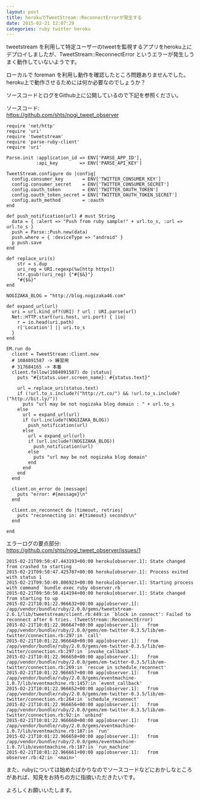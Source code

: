 ```yaml
---
layout: post
title: herokuでTweetStream::ReconnectErrorが発生する
date: 2015-02-21 12:07:29
categories: ruby twitter heroku
---
```

<!-- {% raw %} -->
<p>tweetstream を利用して特定ユーザーのtweetを監視するアプリをheroku上にデプロイしましたが、TweetStream::ReconnectError というエラーが発生しうまく動作していないようです。</p>

<p>ローカルで foreman を利用し動作を確認したところ問題ありませんでした。heroku上で動作させるためには何か必要なのでしょうか？</p>

<p>ソースコードとログをGithub上に公開しているので下記を参照ください。</p>

<p>ソースコード:<br>
<a href="https://github.com/shts/nogi_tweet_observer" rel="nofollow">https://github.com/shts/nogi_tweet_observer</a></p>

<pre><code>require 'net/http'
require 'uri'
require 'tweetstream'
require 'parse-ruby-client'
require 'uri'

Parse.init :application_id =&gt; ENV['PARSE_APP_ID'],
           :api_key        =&gt; ENV['PARSE_API_KEY']

TweetStream.configure do |config|
  config.consumer_key       = ENV['TWITTER_CONSUMER_KEY']
  config.consumer_secret    = ENV['TWITTER_CONSUMER_SECRET']
  config.oauth_token        = ENV['TWITTER_OAUTH_TOKEN']
  config.oauth_token_secret = ENV['TWITTER_OAUTH_TOKEN_SECRET']
  config.auth_method        = :oauth
end

def push_notification(url) # must String
  data = { :alert =&gt; "Push from ruby sample!" + url.to_s, :url =&gt; url.to_s }
  push = Parse::Push.new(data)
  push.where = { :deviceType =&gt; "android" }
  p push.save
end

def replace_uri(s)
    str = s.dup
    uri_reg = URI.regexp(%w[http https])
    str.gsub!(uri_reg) {"#{$&amp;}"}
    "#{$&amp;}"
end

NOGIZAKA_BLOG = "http://blog.nogizaka46.com"

def expand_url(url)
  uri = url.kind_of?(URI) ? url : URI.parse(url)
  Net::HTTP.start(uri.host, uri.port) { |io|
    r = io.head(uri.path)
    r['Location'] || uri.to_s
  }
end

EM.run do
  client = TweetStream::Client.new
  # 1084091587 -&gt; 練習用
  # 317684165 -&gt; 本番
  client.follow(1084091587) do |status|
    puts "#{status.user.screen_name}: #{status.text}"

    url = replace_uri(status.text)
    if (!url.to_s.include?("http://t.co/") &amp;&amp; !url.to_s.include?("http://bit.ly/"))
      puts "url may be not nogizaka blog domain : " + url.to_s
    else
      url = expand_url(url)
      if (url.include?(NOGIZAKA_BLOG))
        push_notification(url)
      else
        url = expand_url(url)
        if (url.include?(NOGIZAKA_BLOG))
          push_notification(url)
        else
          puts "url may be not nogizaka blog domain"
        end
      end
    end
  end

  client.on_error do |message|
    puts "error: #{message}\n"
  end

  client.on_reconnect do |timeout, retries|
    puts "reconnecting in: #{timeout} seconds\n"
  end

end
</code></pre>

<p>エラーログの要点部分:<br>
<a href="https://github.com/shts/nogi_tweet_observer/issues/1" rel="nofollow">https://github.com/shts/nogi_tweet_observer/issues/1</a></p>

<pre><code>2015-02-21T09:50:47.443193+00:00 heroku[observer.1]: State changed from crashed to starting
2015-02-21T09:50:47.425787+00:00 heroku[observer.1]: Process exited with status 1
2015-02-21T09:50:49.806923+00:00 heroku[observer.1]: Starting process with command `bundle exec ruby observer.rb`
2015-02-21T09:50:50.414194+00:00 heroku[observer.1]: State changed from starting to up
2015-02-21T10:01:22.966632+00:00 app[observer.1]: /app/vendor/bundle/ruby/2.0.0/gems/tweetstream-2.6.1/lib/tweetstream/client.rb:449:in `block in connect': Failed to reconnect after 6 tries. (TweetStream::ReconnectError)
2015-02-21T10:01:22.966647+00:00 app[observer.1]:   from /app/vendor/bundle/ruby/2.0.0/gems/em-twitter-0.3.5/lib/em-twitter/connection.rb:297:in `call'
2015-02-21T10:01:22.966648+00:00 app[observer.1]:   from /app/vendor/bundle/ruby/2.0.0/gems/em-twitter-0.3.5/lib/em-twitter/connection.rb:297:in `invoke_callback'
2015-02-21T10:01:22.966650+00:00 app[observer.1]:   from /app/vendor/bundle/ruby/2.0.0/gems/em-twitter-0.3.5/lib/em-twitter/connection.rb:269:in `rescue in schedule_reconnect'
2015-02-21T10:01:22.966657+00:00 app[observer.1]:   from /app/vendor/bundle/ruby/2.0.0/gems/eventmachine-1.0.7/lib/eventmachine.rb:1457:in `event_callback'
2015-02-21T10:01:22.966652+00:00 app[observer.1]:   from /app/vendor/bundle/ruby/2.0.0/gems/em-twitter-0.3.5/lib/em-twitter/connection.rb:264:in `schedule_reconnect'
2015-02-21T10:01:22.966656+00:00 app[observer.1]:   from /app/vendor/bundle/ruby/2.0.0/gems/em-twitter-0.3.5/lib/em-twitter/connection.rb:92:in `unbind'
2015-02-21T10:01:22.966660+00:00 app[observer.1]:   from /app/vendor/bundle/ruby/2.0.0/gems/eventmachine-1.0.7/lib/eventmachine.rb:187:in `run'
2015-02-21T10:01:22.966658+00:00 app[observer.1]:   from /app/vendor/bundle/ruby/2.0.0/gems/eventmachine-1.0.7/lib/eventmachine.rb:187:in `run_machine'
2015-02-21T10:01:22.966661+00:00 app[observer.1]:   from observer.rb:42:in `&lt;main&gt;'
</code></pre>

<p>また、rubyについては始めたばかりなのでソースコードなどにおかしなところがあれば、知見をお持ちの方に指摘いただきたいです。</p>

<p>よろしくお願いいたします。</p>
<!-- {% endraw %} -->
